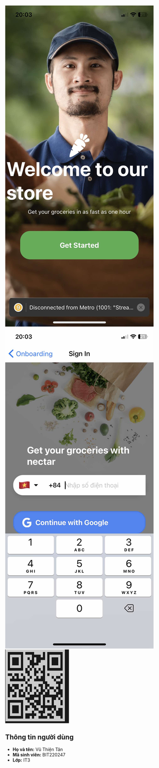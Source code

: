 ![alt](bai.jpg)
![alt](bai1.jpg)
![alt](link.png)
## Thông tin người dùng
- **Họ và tên:** Vũ Thiện Tân
- **Mã sinh viên:** BIT220247
- **Lớp:** IT3
